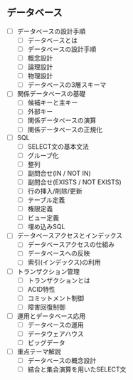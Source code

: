 ## データベース

- [ ] データベースの設計手順
  - [ ] データベースとは
  - [ ] データベースの設計手順
  - [ ] 概念設計
  - [ ] 論理設計
  - [ ] 物理設計
  - [ ] データベースの3層スキーマ
- [ ] 関係データベースの基礎
  - [ ] 候補キーと主キー
  - [ ] 外部キー
  - [ ] 関係データベースの演算
  - [ ] 関係データベースの正規化
- [ ] SQL
  - [ ] SELECT文の基本文法
  - [ ] グループ化
  - [ ] 整列
  - [ ] 副問合せ(IN / NOT IN)
  - [ ] 副問合せ(EXISTS / NOT EXISTS)
  - [ ] 行の挿入/削除/更新
  - [ ] テーブル定義
  - [ ] 権限定義
  - [ ] ビュー定義
  - [ ] 埋め込みSQL
- [ ] データベースアクセスとインデックス
  - [ ] データベースアクセスの仕組み
  - [ ] データベースへの反映
  - [ ] 索引(インデックス)の利用
- [ ] トランザクション管理
  - [ ] トランザクションとは
  - [ ] ACID特性
  - [ ] コミットメント制御
  - [ ] 障害回復制御
- [ ] 運用とデータベース応用
  - [ ] データベースの運用
  - [ ] データウェアハウス
  - [ ] ビッグデータ
- [ ] 重点テーマ解説
  - [ ] データベースの概念設計
  - [ ] 結合と集合演算を用いたSELECT文

